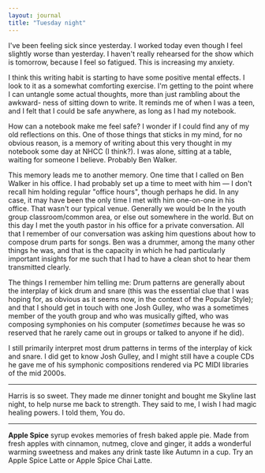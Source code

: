 ```yaml
---
layout: journal
title: "Tuesday night"
---
```


I've been feeling sick since yesterday. I worked today even though I feel 
slightly worse than yesterday. I haven't really rehearsed for the show which
is tomorrow, because I feel so fatigued. This is increasing my anxiety.

I think this writing habit is starting to have some positive mental effects.
I look to it as a somewhat comforting exercise. I'm getting to the point where
I can untangle some actual thoughts, more than just rambling about the awkward-
ness of sitting down to write. It reminds me of when I was a teen, and I felt
that I could be safe anywhere, as long as I had my notebook.

How can a notebook make me feel safe? I wonder if I could find any of my old
reflections on this. One of those things that sticks in my mind, for no 
obvious reason, is a memory of writing about this very thought in my notebook
some day at NHCC (I think?). I was alone, sitting at a table, waiting for 
someone I believe. Probably Ben Walker.

This memory leads me to another memory. One time that I called on Ben Walker 
in his office. I had probably set up a time to meet with him — I don't recall
him holding regular "office hours", though perhaps he did. In any case, it may
have been the only time I met with him one-on-one in his office. That wasn't 
our typical venue. Generally we would be In the youth group classroom/common 
area, or else out somewhere in the world. But on this day I met the youth 
pastor in his office for a private conversation. All that I remember of our
conversation was asking him questions about how to compose drum parts for 
songs. Ben was a drummer, among the many other things he was, and that is the
capacity in which he had particularly important insights for me such that I had
to have a clean shot to hear them transmitted clearly.

The things I remember him telling me: Drum patterns are generally about the 
interplay of kick drum and snare (this was the essential clue that I was 
hoping for, as obvious as it seems now, in the context of the Popular Style);
and that I should get in touch with one Josh Gulley, who was a sometimes 
member of the youth group and who was musically gifted, who was composing
symphonies on his computer (*sometimes* because he was so reserved that he
rarely came out in groups or talked to anyone if he did).

I still primarily interpret most drum patterns in terms of the interplay 
of kick and snare. I did get to know Josh Gulley, and I might still have a 
couple CDs he gave me of his symphonic compositions rendered via PC MIDI
libraries of the mid 2000s.

---

Harris is so sweet. They made me dinner tonight and bought me Skyline last 
night, to help nurse me back to strength. They said to me, I wish I had 
magic healing powers. I told them, You do.

---

**Apple Spice** syrup evokes memories of fresh baked apple pie. Made from 
fresh apples with cinnamon, nutmeg, clove and ginger, it adds a wonderful
warming sweetness and makes any drink taste like Autumn in a cup. Try an Apple
Spice Latte or Apple Spice Chai Latte.